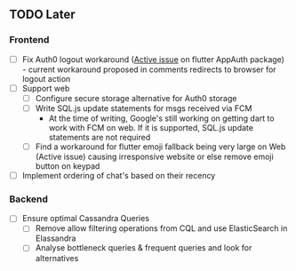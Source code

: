 
## TODO Later

### Frontend
- [ ] Fix Auth0 logout workaround ([Active issue](https://github.com/MaikuB/flutter_appauth/issues/48) on flutter AppAuth package) - current workaround proposed in comments redirects to browser for logout action
- [ ] Support web
  - [ ] Configure secure storage alternative for Auth0 storage
  - [ ] Write SQL.js update statements for msgs received via FCM 
    - At the time of writing, Google's still working on getting dart to work with FCM on web. If it is supported, SQL.js update statements are not required
  - [ ] Find a workaround for flutter emoji fallback being very large on Web (Active issue) causing irresponsive website or else remove emoji button on keypad
- [ ] Implement ordering of chat's based on their recency

### Backend
- [ ] Ensure optimal Cassandra Queries
  - [ ] Remove allow filtering operations from CQL and use ElasticSearch in Elassandra
  - [ ] Analyse bottleneck queries & frequent queries and look for alternatives
